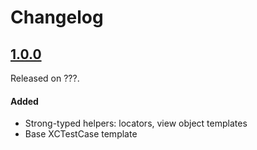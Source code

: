 # Changelog

## [1.0.0](https://github.com/PGSSoft/AutoMate-Templates/releases/tag/1.0.0)
Released on ???.

#### Added
- Strong-typed helpers: locators, view object templates
- Base XCTestCase template
